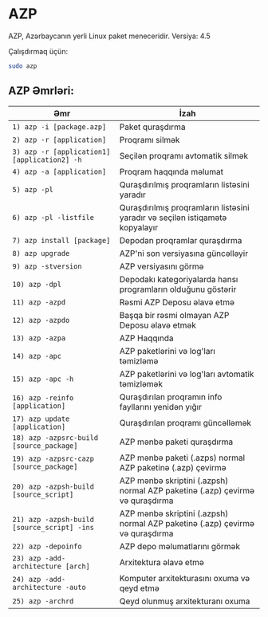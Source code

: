 # AZP

AZP, Azərbaycanın yerli Linux paket meneceridir.
Versiya: 4.5

Çalışdırmaq üçün:
```bash
sudo azp
```

## AZP Əmrləri:

| Əmr                                | İzah                                                              |
| ---------------------------------- | ----------------------------------------------------------------- |
| `1) azp -i [package.azp]`          | Paket quraşdırma                                                  |
| `2) azp -r [application]`          | Proqramı silmək                                                   |
| `3) azp -r [application1] [application2] -h`| Seçilən proqramı avtomatik silmək                        |
| `4) azp -a [application]`          | Proqram haqqında məlumat                                          |
| `5) azp -pl`                       | Quraşdırılmış proqramların listəsini yaradır                      |
| `6) azp -pl -listfile`             | Quraşdırılmış proqramların listəsini yaradır və seçilən istiqamətə kopyalayır         |
| `7) azp install [package]`         | Depodan proqramlar quraşdırma                                     |
| `8) azp upgrade`                   | AZP'ni son versiyasına güncəlləyir                                |
| `9) azp -stversion`                | AZP versiyasını görmə                                             |
| `10) azp -dpl`                     | Depodakı kategoriyalarda hansı programların olduğunu göstərir     |
| `11) azp -azpd`                    | Rəsmi AZP Deposu əlavə etmə                                       |
| `12) azp -azpdo`                   | Başqa bir rəsmi olmayan AZP Deposu əlavə etmək                    |
| `13) azp -azpa`                    | AZP Haqqında                                                      |
| `14) azp -apc`                     | AZP paketlərini və log'ları təmizləmə                             |
| `15) azp -apc -h`                  | AZP paketlərini və log'ları avtomatik təmizləmək                  |
| `16) azp -reinfo [application]`    | Quraşdırılan proqramın info fayllarını yenidən yığır              |
| `17) azp update [application]`     | Quraşdırılan proqramı güncəlləmək                                 |
| `18) azp -azpsrc-build [source_package]`    | AZP mənbə paketi quraşdırma                                                   |
| `19) azp -azpsrc-cazp [source_package]`     | AZP mənbə paketi (.azps) normal AZP paketinə (.azp) çevirmə                   |
| `20) azp -azpsh-build [source_script]`      | AZP mənbə skriptini (.azpsh) normal AZP paketinə (.azp) çevirmə və quraşdırma |
| `21) azp -azpsh-build [source_script] -ins` | AZP mənbə skriptini (.azpsh) normal AZP paketinə (.azp) çevirmə və quraşdırma |
| `22) azp -depoinfo`                | AZP depo məlumatlarını görmək                                     |
| `23) azp -add-architecture [arch]` | Arxitektura əlavə etmə                                            |
| `24) azp -add-architecture -auto`  | Komputer arxitekturasını oxuma və qeyd etmə                       |
| `25) azp -archrd`                  | Qeyd olunmuş arxitekturanı oxuma                                 |
